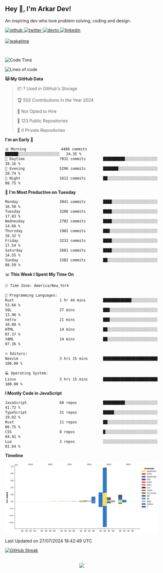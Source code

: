 ## Hey 👋, I'm Arkar Dev!  

An inspiring dev who love problem solving, coding and design.

<a href="https://github.com/Riley1101" target="_blank">
<img src=https://img.shields.io/badge/github-%2324292e.svg?&style=for-the-badge&logo=github&logoColor=white alt=github style="margin-bottom: 5px;" />
</a>
<a href="https://twitter.com/arkardev" target="_blank">
<img src=https://img.shields.io/badge/twitter-%2300acee.svg?&style=for-the-badge&logo=twitter&logoColor=white alt=twitter style="margin-bottom: 5px;" />
</a>
<a href="https://dev.to/riley1101" target="_blank">
<img src=https://img.shields.io/badge/dev.to-%2308090A.svg?&style=for-the-badge&logo=dev.to&logoColor=white alt=devto style="margin-bottom: 5px;" />
</a>
<a href="https://linkedin.com/in/arkar-kaung-myat" target="_blank">
<img src=https://img.shields.io/badge/linkedin-%231E77B5.svg?&style=for-the-badge&logo=linkedin&logoColor=white alt=linkedin style="margin-bottom: 5px;" />
</a>
  
[![wakatime](https://wakatime.com/badge/user/cf23b6e3-75f8-4c04-b0e3-273191c8d2ec.svg)](https://wakatime.com/@cf23b6e3-75f8-4c04-b0e3-273191c8d2ec)

<br/>

<!--START_SECTION:waka-->
![Code Time](http://img.shields.io/badge/Code%20Time-1%2C041%20hrs%2016%20mins-blue)

![Lines of code](https://img.shields.io/badge/From%20Hello%20World%20I%27ve%20Written-18.2%20million%20lines%20of%20code-blue)

**🐱 My GitHub Data** 

> 📦 ? Used in GitHub's Storage 
 > 
> 🏆 502 Contributions in the Year 2024
 > 
> 🚫 Not Opted to Hire
 > 
> 📜 123 Public Repositories 
 > 
> 🔑 0 Private Repositories 
 > 
**I'm an Early 🐤** 

```text
🌞 Morning                4486 commits        ██████░░░░░░░░░░░░░░░░░░░   24.35 % 
🌆 Daytime                7032 commits        ██████████░░░░░░░░░░░░░░░   38.16 % 
🌃 Evening                5296 commits        ███████░░░░░░░░░░░░░░░░░░   28.74 % 
🌙 Night                  1612 commits        ██░░░░░░░░░░░░░░░░░░░░░░░   08.75 % 
```
📅 **I'm Most Productive on Tuesday** 

```text
Monday                   3041 commits        ████░░░░░░░░░░░░░░░░░░░░░   16.50 % 
Tuesday                  3286 commits        ████░░░░░░░░░░░░░░░░░░░░░   17.83 % 
Wednesday                2702 commits        ████░░░░░░░░░░░░░░░░░░░░░   14.66 % 
Thursday                 1902 commits        ███░░░░░░░░░░░░░░░░░░░░░░   10.32 % 
Friday                   3232 commits        ████░░░░░░░░░░░░░░░░░░░░░   17.54 % 
Saturday                 2681 commits        ████░░░░░░░░░░░░░░░░░░░░░   14.55 % 
Sunday                   1582 commits        ██░░░░░░░░░░░░░░░░░░░░░░░   08.59 % 
```


📊 **This Week I Spent My Time On** 

```text
🕑︎ Time Zone: America/New_York

💬 Programming Languages: 
Rust                     1 hr 44 mins        █████████████░░░░░░░░░░░░   53.66 % 
SQL                      27 mins             ███░░░░░░░░░░░░░░░░░░░░░░   13.96 % 
netrw                    21 mins             ███░░░░░░░░░░░░░░░░░░░░░░   10.80 % 
HTML                     14 mins             ██░░░░░░░░░░░░░░░░░░░░░░░   07.37 % 
YAML                     14 mins             ██░░░░░░░░░░░░░░░░░░░░░░░   07.36 % 

🔥 Editors: 
Neovim                   3 hrs 15 mins       █████████████████████████   100.00 % 

💻 Operating System: 
Linux                    3 hrs 15 mins       █████████████████████████   100.00 % 
```

**I Mostly Code in JavaScript** 

```text
JavaScript               68 repos            ██████████░░░░░░░░░░░░░░░   41.72 % 
TypeScript               31 repos            █████░░░░░░░░░░░░░░░░░░░░   19.02 % 
Rust                     11 repos            ██░░░░░░░░░░░░░░░░░░░░░░░   06.75 % 
CSS                      8 repos             █░░░░░░░░░░░░░░░░░░░░░░░░   04.91 % 
Lua                      3 repos             ░░░░░░░░░░░░░░░░░░░░░░░░░   01.84 % 
```



**Timeline**

![Lines of Code chart](https://raw.githubusercontent.com/Riley1101/Riley1101/main/assets/bar_graph.png)


 Last Updated on 27/07/2024 18:42:49 UTC
<!--END_SECTION:waka-->

[![GitHub Streak](https://streak-stats.demolab.com?user=Riley1101)](https://git.io/streak-stats)
  
<br/>  
<div align="center">
<img src="https://komarev.com/ghpvc/?username=Riley1101&&style=flat-square" align="center" />
</div>  

